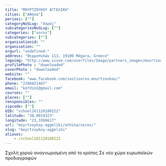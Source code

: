 ```yaml
---
title: "ΜΟΥΡΤΖΟΥΚΟΥ ΑΓΓΕΛΙΚΗ"
cities: ["Αθήνα"]
perioxi: [""]
categoryNoSLug: "Χορός"
subcategoriesNoSLug: [""]
categories: ["xoros"]
subcategories: [""]
organisationid: ""
organisation: ""
orgurl: "undefined-"
address: "Θερμοπυλών 113, 19100 Mégara, Greece"
logoimg: "http://www.sisxe.com/userfiles/Image/partners_images/mourtzoukou.jpg"
profilePhoto : "downloaded"
coverPhoto : "downloaded"
website: ""
facebook: "www.facebook.com/sxolixorou.mourtzoukou/"
phone: "2296021487"
email: "kefdim1@gmail.com"
courses: ""
places: [""]
rensponsibles: ""
zipcode: [""]
UID: "school261120180222"
latitude: "38,0019323"
longitude: "23,3366617"
url: "moyrtzoykoy-aggeliki/athina/xoros/"
slug: "moyrtzoykoy-aggeliki"
aliases:
    - /school261120180222
---
```



Σχολή χορού αναγνωρισμένη από το κράτος Σε νέο χώρο ευρωπαϊκών προδιαγραφών

